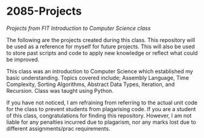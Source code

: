 # 2085-Projects
*Projects from FIT Introduction to Computer Science class*

The following are the projects created during this class. This repository will be used as a reference for myself for future projects. This will also be used to store past scripts and code to apply new knowledge or reflect what could be improved. 

This class was an introduction to Computer Science which established my basic understanding. Topics covered include; Assembly Language, Time Complexity, Sorting Algorithms, Abstract Data Types, Iteration, and Recursion. Class was taught using Python. 

If you have not noticed, I am refraining from referring to the actual unit code for the class to prevent students from plagarising code. If you are a student of this class, congratulations for finding this repository. However, I am not liable for any penalties incurred due to plagarism, nor any marks lost due to different assignments/prac requirements.
